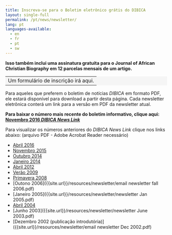 ```yaml
---
title: Inscreva-se para o Boletim eletrônico grátis do DIBICA
layout: single-full
permalink: /pt/news/newsletter/
lang: pt
languages-available:                         
  - en
  - fr
  - pt
  - sw
---
```

**Isso também inclui uma assinatura gratuita para o Journal of African Christian Biography em 12 parcelas mensais de um artigo.**

<table bgcolor="#f5f5f5"><tbody><tr><td>
Um formulário de inscrição irá aqui.
</td></tr></tbody></table>

Para aqueles que preferem o boletim de notícias _DIBICA_ em formato PDF, ele estará disponível para download a partir desta página. Cada newsletter eletrônica conterá um link para a versão em PDF da newsletter atual.  

**Para baixar o número mais recente do boletim informativo, clique aqui: [Novembro 2016 _DIBICA News Link_]({{site.url}}/resources/newsletter/newsletter-nov2016.pdf)**

Para visualizar os números anteriores do _DIBICA News Link_ clique nos links abaixo: (arquivo PDF - Adobe Acrobat Reader necessário)

*   [Abril 2016]({{site.url}}/resources/newsletter/newsletter-April2016rev.pdf)
*   [Novembro 2015]({{site.url}}/resources/newsletter/newsletter-Nov2015.pdf)
*   [Outubro 2014]({{site.url}}/resources/newsletter/Newsletter-Oct2014.pdf)
*   [Janeiro 2014]({{site.url}}/resources/newsletter/Newsletter-Jan2014.pdf)
*   [Abril 2012]({{site.url}}/resources/newsletter/newsletter-April12.pdf)
*   [Verão 2009]({{site.url}}/resources/newsletter/email-newsletterSUMMER-2009.pdf)
*   [Primavera 2008]({{site.url}}/resources/newsletter/Newsletter-Spring2008.pdf)
*   [Outono 2006]({{site.url}}/resources/newsletter/email newsletter fall 2006.pdf)
*   [Janeiro 2005]({{site.url}}/resources/newsletter/newsletter Jan 2005.pdf)
*   [Abril 2004]({{site.url}}/resources/newsletter/newsletterApril2004.pdf)
*   [Junho 2003]({{site.url}}/resources/newsletter/newsletter June 2003.pdf)
*   [Dezembro 2002 (publicação introdutória)]({{site.url}}/resources/newsletter/email newsletter Dec 2002.pdf)
